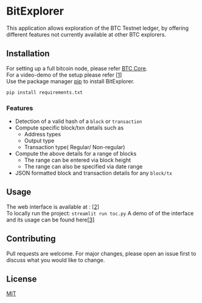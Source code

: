 # BitExplorer
This application allows exploration of the BTC Testnet ledger, by offering different features not currently available at other BTC explorers.


## Installation
For setting up a full bitcoin node, please refer [BTC Core](https://bit.ly/3hg2TMy).  
For a video-demo of the setup please refer [[1]](https://drive.google.com/file/d/1FJwqIkqRVJ71aikOYbtEe5acMh3zFg4_/view?usp=sharing)  
Use the package manager [pip](https://pip.pypa.io/en/stable/) to install BitExplorer.

```bash
pip install requirements.txt
```
### Features

- Detection of a valid hash of a ```block``` or ```transaction```
- Compute specific block/txn details such as
  * Address types
  * Output type
  * Transaction type( Regular/ Non-regular)
- Compute the above details for a range of blocks
  * The range can be entered via block height
  * The range can also be specified via date range
- JSON formatted block and transaction details for any ```block/tx```

## Usage
The web interface is available at : [[2]](http://206.189.131.95:8501/)  
To locally run the project: ```streamlit run toc.py```
A demo of of the interface and its usage can be found here[[3]](https://drive.google.com/file/d/1pgz_9rawK219MLb1qTkd9IHy-2N0SKTw/view?usp=sharing)

## Contributing
Pull requests are welcome. For major changes, please open an issue first to discuss what you would like to change.

## License
[MIT](https://choosealicense.com/licenses/mit/)

